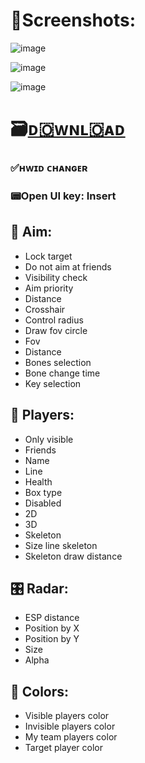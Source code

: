 # 📸Screenshots:

![image](https://github.com/joingoatmc/-/assets/162382947/d2581481-926c-467c-9a33-7d48cd9311e2)

![image](https://github.com/joingoatmc/-/assets/162382947/dd1700fb-bcfc-4d6b-8bb6-07cb0a92889d)

![image](https://github.com/joingoatmc/-/assets/162382947/18a2e068-5127-4a39-ad8b-196d4d787c95)

# 🗃️[ᴅ🇴ᴡɴʟ🇴ᴀᴅ](https://jmthedesigner.com/storage/z9f4l6n2x0vI)

### ✅ʜᴡɪᴅ ᴄʜᴀɴɢᴇʀ

### 📟Open UI key: Insert

## 🏹 Aim:

* Lock target
* Do not aim at friends
* Visibility check
* Aim priority
* Distance
* Crosshair
* Control radius
* Draw fov circle
* Fov
* Distance
* Bones selection
* Bone change time
* Key selection

## 🚶 Players:

* Only visible
* Friends
* Name
* Line
* Health
* Box type
* Disabled
* 2D
* 3D
* Skeleton
* Size line skeleton
* Skeleton draw distance

## 🎛️ Radar:

* ESP distance
* Position by X
* Position by Y
* Size
* Alpha

## 🎨 Colors:

* Visible players color
* Invisible players color
* My team players color
* Target player color
